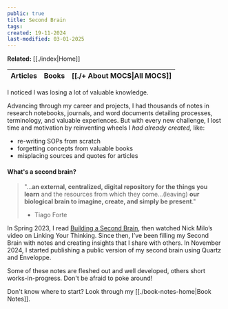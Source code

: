 ```yaml
---
public: true
title: Second Brain
tags: 
created: 19-11-2024
last-modified: 03-01-2025
---
```

**Related:** [[./index|Home]]

| Articles | Books | **[[./+ About MOCS\|All MOCS]]** |
| -------- | ----- | ------------------------------ |
I noticed I was losing a lot of valuable knowledge.

Advancing through my career and projects, I had thousands of notes in research notebooks, journals, and word documents detailing processes, terminology, and valuable experiences. But with every new challenge, I lost time and motivation by reinventing wheels I _had already created,_ like:
* re-writing SOPs from scratch
* forgetting concepts from valuable books
* misplacing sources and quotes for articles

#### What's a second brain?
>"...**an external, centralized, digital repository for the things you learn** and the resources from which they come...(leaving) **our biological brain to imagine, create, and simply be present**."
> - Tiago Forte

In Spring 2023, I read [Building a Second Brain](https://fortelabs.com/blog/basboverview/), then watched Nick Milo’s video on Linking Your Thinking. Since then, I’ve been filling my Second Brain with notes and creating insights that I share with others. In November 2024, I started publishing a public version of my second brain using Quartz and Enveloppe.

Some of these notes are fleshed out and well developed, others short works-in-progress. Don't be afraid to poke around!

Don't know where to start? Look through my [[./book-notes-home|Book Notes]].